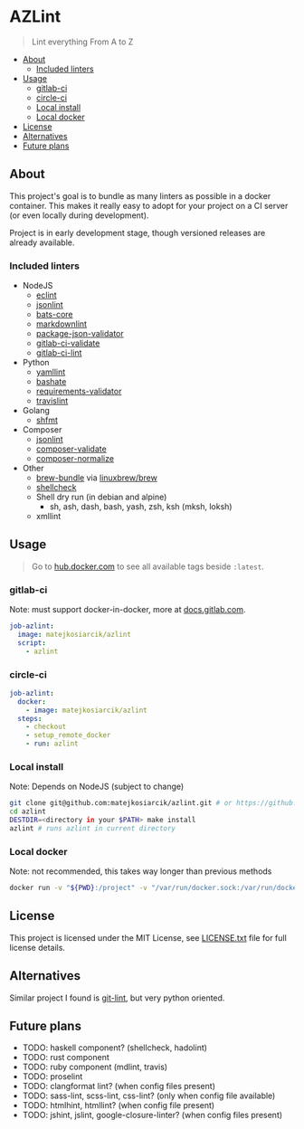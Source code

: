 # AZLint

> Lint everything From A to Z

<!-- toc -->

- [About](#about)
  - [Included linters](#included-linters)
- [Usage](#usage)
  - [gitlab-ci](#gitlab-ci)
  - [circle-ci](#circle-ci)
  - [Local install](#local-install)
  - [Local docker](#local-docker)
- [License](#license)
- [Alternatives](#alternatives)
- [Future plans](#future-plans)

<!-- tocstop -->

## About

This project's goal is to bundle as many linters as possible in a docker container.
This makes it really easy to adopt for your project on a CI server (or even locally during development).

Project is in early development stage, though versioned releases are already available.

### Included linters

- NodeJS
  - [eclint](https://github.com/jedmao/eclint)
  - [jsonlint](https://github.com/prantlf/jsonlint)
  - [bats-core](https://github.com/bats-core/bats-core)
  - [markdownlint](https://github.com/igorshubovych/markdownlint-cli)
  - [package-json-validator](https://github.com/gorillamania/package.json-validator)
  - [gitlab-ci-validate](https://github.com/pradel/gitlab-ci-validate)
  - [gitlab-ci-lint](https://github.com/BuBuaBu/gitlab-ci-lint)
- Python
  - [yamllint](https://github.com/adrienverge/yamllint)
  - [bashate](https://github.com/openstack/bashate)
  - [requirements-validator](https://github.com/looking-for-a-job/requirements-validator.py)
  - [travislint](https://pypi.org/project/travislint/)
- Golang
  - [shfmt](https://github.com/mvdan/sh)
- Composer
  - [jsonlint](https://github.com/Seldaek/jsonlint)
  - [composer-validate](https://getcomposer.org/doc/03-cli.md#validate)
  - [composer-normalize](https://github.com/ergebnis/composer-normalize)
- Other
  - [brew-bundle](https://github.com/Homebrew/homebrew-bundle) via [linuxbrew/brew](https://hub.docker.com/r/linuxbrew/brew)
  - [shellcheck](https://github.com/koalaman/shellcheck)
  - Shell dry run (in debian and alpine)
    - sh, ash, dash, bash, yash, zsh, ksh (mksh, loksh)
  - xmllint

## Usage

> Go to [hub.docker.com](https://hub.docker.com/r/matejkosiarcik/azlint) to see
all available tags beside `:latest`.

### gitlab-ci

Note: must support docker-in-docker, more at [docs.gitlab.com](https://docs.gitlab.com/ee/ci/docker/using_docker_build.html#use-docker-in-docker-workflow-with-docker-executor).

```yaml
job-azlint:
  image: matejkosiarcik/azlint
  script:
    - azlint
```

### circle-ci

```yaml
job-azlint:
  docker:
    - image: matejkosiarcik/azlint
  steps:
    - checkout
    - setup_remote_docker
    - run: azlint
```

### Local install

Note: Depends on NodeJS (subject to change)

```sh
git clone git@github.com:matejkosiarcik/azlint.git # or https://github.com/matejkosiarcik/azlint.git
cd azlint
DESTDIR=<directory in your $PATH> make install
azlint # runs azlint in current directory
```

### Local docker

Note: not recommended, this takes way longer than previous methods

```sh
docker run -v "${PWD}:/project" -v "/var/run/docker.sock:/var/run/docker.sock" matejkosiarcik/azlint
```

## License

This project is licensed under the MIT License, see [LICENSE.txt](LICENSE.txt)
file for full license details.

## Alternatives

Similar project I found is [git-lint](https://github.com/sk-/git-lint), but
very python oriented.

## Future plans

- TODO: haskell component? (shellcheck, hadolint)
- TODO: rust component
- TODO: ruby component (mdlint, travis)
- TODO: proselint
- TODO: clangformat lint? (when config files present)
- TODO: sass-lint, scss-lint, css-lint? (only when config file available)
- TODO: htmlhint, htmllint? (when config file present)
- TODO: jshint, jslint, google-closure-linter? (when config files present)
